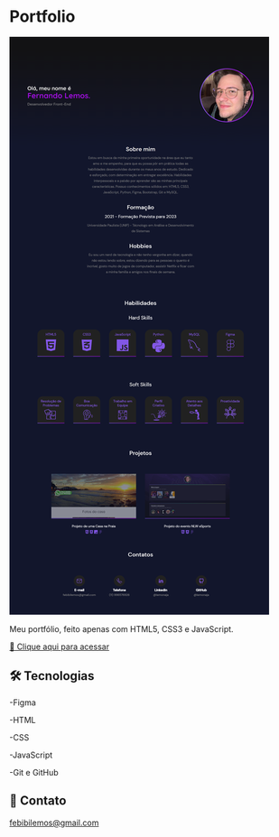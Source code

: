 # Portfolio

![full-size-portfolio2.png](./GitHub/full-size-portfolio2.png)

Meu portfólio, feito apenas com HTML5, CSS3 e JavaScript.

[🔗 Clique aqui para acessar](https://lemonaja.github.io/Portfolio/)

## 🛠 Tecnologias 

-Figma

-HTML

-CSS

-JavaScript

-Git e GitHub

## 👋 Contato

febibilemos@gmail.com
